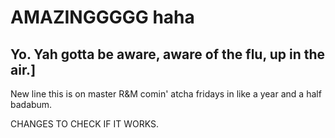 # AMAZINGGGGG haha
## Yo. Yah gotta be aware, aware of the flu, up in the air.]
New line
this is on master
R&M comin' atcha fridays in like a year and a half badabum.

CHANGES TO CHECK IF IT WORKS.

